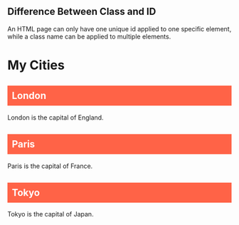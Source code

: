 <!DOCTYPE html>
<html>
<head>
<style>

#myHeader {
  background-color: lightblue;
  color: black;
  padding: 40px;
  text-align: center;
}
.city {
  background-color: tomato;
  color: white;
  padding: 10px;
}
</style>
</head>
<body>
<h2>Difference Between Class and ID</h2>
<p>An HTML page can only have one unique id applied to one specific element, while a class name can be applied to multiple elements.</p>
  
<!-- A unique element -->
<h1 id="myHeader">My Cities</h1>

<!-- Multiple similar elements -->
<h2 class="city">London</h2>
<p>London is the capital of England.</p>

<h2 class="city">Paris</h2>
<p>Paris is the capital of France.</p>

<h2 class="city">Tokyo</h2>
<p>Tokyo is the capital of Japan.</p>
  
</body> 
</html>
